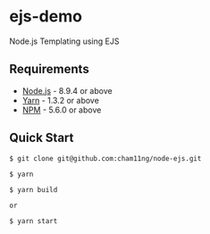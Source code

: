 # ejs-demo
Node.js Templating using EJS

## Requirements
* [Node.js](https://yarnpkg.com/en/docs/install) - 8.9.4 or above
* [Yarn](https://yarnpkg.com/en/docs/install) - 1.3.2 or above
* [NPM](https://docs.npmjs.com/getting-started/installing-node) - 5.6.0 or above

## Quick Start
```
$ git clone git@github.com:cham11ng/node-ejs.git

$ yarn

$ yarn build

or

$ yarn start
```
